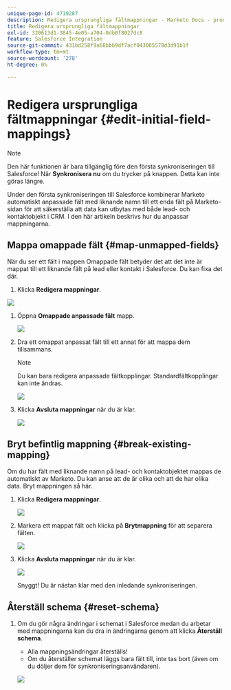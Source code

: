 ```yaml
---
unique-page-id: 4719287
description: Redigera ursprungliga fältmappningar - Marketo Docs - produktdokumentation
title: Redigera ursprungliga fältmappningar
exl-id: 320613d1-3845-4e05-a704-0db0f8027dc8
feature: Salesforce Integration
source-git-commit: 431bd258f9a68bbb9df7acf043085578d3d91b1f
workflow-type: tm+mt
source-wordcount: '278'
ht-degree: 0%

---
```


# Redigera ursprungliga fältmappningar {#edit-initial-field-mappings}

>[!NOTE]
>
>Den här funktionen är bara tillgänglig före den första synkroniseringen till Salesforce! När **Synkronisera nu** om du trycker på knappen. Detta kan inte göras längre.

Under den första synkroniseringen till Salesforce kombinerar Marketo automatiskt anpassade fält med liknande namn till ett enda fält på Marketo-sidan för att säkerställa att data kan utbytas med både lead- och kontaktobjekt i CRM. I den här artikeln beskrivs hur du anpassar mappningarna.

## Mappa omappade fält {#map-unmapped-fields}

När du ser ett fält i mappen Omappade fält betyder det att det inte är mappat till ett liknande fält på lead eller kontakt i Salesforce. Du kan fixa det där.

1. Klicka **Redigera mappningar**.

![](assets/image2014-12-9-13-3a31-3a0.png)

1. Öppna **Omappade anpassade fält** mapp.

   ![](assets/two.png)

1. Dra ett omappat anpassat fält till ett annat för att mappa dem tillsammans.

   >[!NOTE]
   >
   >Du kan bara redigera anpassade fältkopplingar. Standardfältkopplingar kan inte ändras.

   ![](assets/three.png)

1. Klicka **Avsluta mappningar** när du är klar.

   ![](assets/four.png)

## Bryt befintlig mappning {#break-existing-mapping}

Om du har fält med liknande namn på lead- och kontaktobjektet mappas de automatiskt av Marketo. Du kan anse att de är olika och att de har olika data. Bryt mappningen så här.

1. Klicka **Redigera mappningar**.

   ![](assets/image2014-12-9-13-3a31-3a37.png)

1. Markera ett mappat fält och klicka på **Brytmappning** för att separera fälten.

   ![](assets/image2014-12-9-13-3a31-3a47.png)

1. Klicka **Avsluta mappningar** när du är klar.

   ![](assets/image2014-12-9-13-3a31-3a58.png)

   Snyggt! Du är nästan klar med den inledande synkroniseringen.

## Återställ schema {#reset-schema}

1. Om du gör några ändringar i schemat i Salesforce medan du arbetar med mappningarna kan du dra in ändringarna genom att klicka **Återställ schema**.

   * Alla mappningsändringar återställs!
   * Om du återställer schemat läggs bara fält till, inte tas bort (även om du döljer dem för synkroniseringsanvändaren).

   ![](assets/image2014-12-9-13-3a32-3a8.png)
